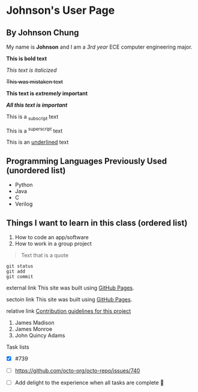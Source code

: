 # Johnson's User Page
## By Johnson Chung
My name is **Johnson** and I am a _3rd year_ ECE computer engineering major.

**This is bold text**

_This text is italicized_

~~This was mistaken text~~

**This text is _extremely_ important**

***All this text is important***

This is a <sub>subscript</sub> text

This is a <sup>superscript</sup> text

This is an <ins>underlined</ins> text



## Programming Languages Previously Used (unordered list)
- Python
- Java
- C
- Verilog

## Things I want to learn in this class (ordered list)
1. How to code an app/software
2. How to work in a group project

> Text that is a quote

```
git status
git add
git commit
```

external link
This site was built using [GitHub Pages](https://pages.github.com/).

sectoin link
This site was built using [GitHub Pages](https://pages.github.com/).

relative link
[Contribution guidelines for this project](docs/CONTRIBUTING.md)


1. James Madison
2. James Monroe
3. John Quincy Adams



Task lists
- [x] #739
- [ ] https://github.com/octo-org/octo-repo/issues/740
- [ ] Add delight to the experience when all tasks are complete :tada:


